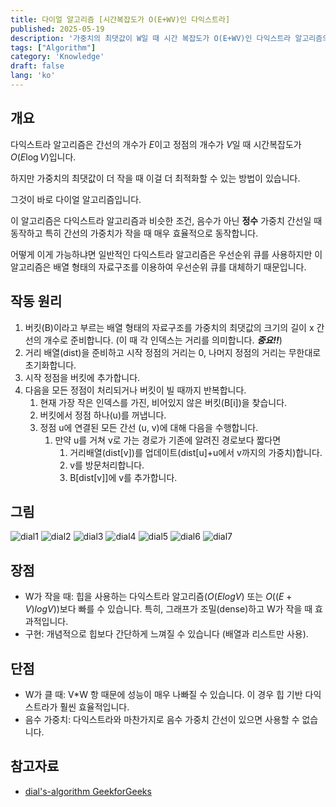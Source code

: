 ```yaml
---
title: 다이얼 알고리즘 [시간복잡도가 O(E+WV)인 다익스트라]
published: 2025-05-19
description: '가중치의 최댓값이 W일 때 시간 복잡도가 O(E+WV)인 다익스트라 알고리즘의 변형 알고리즘'
tags: ["Algorithm"]
category: 'Knowledge'
draft: false 
lang: 'ko'
---
```


## 개요

다익스트라 알고리즘은 간선의 개수가 $E$이고 정점의 개수가 $V$일 때 시간복잡도가 $O(E\log V)$입니다.

하지만 가중치의 최댓값이 더 작을 때 이걸 더 최적화할 수 있는 방법이 있습니다.

그것이 바로 다이얼 알고리즘입니다.

이 알고리즘은 다익스트라 알고리즘과 비슷한 조건, 음수가 아닌 **정수** 가중치 간선일 때 동작하고 특히 간선의 가중치가 작을 때 매우 효율적으로 동작합니다.

어떻게 이게 가능하냐면 일반적인 다익스트라 알고리즘은 우선순위 큐를 사용하지만 이 알고리즘은 배열 형태의 자료구조를 이용하여 우선순위 큐를 대체하기 때문입니다.

## 작동 원리

1. 버킷(B)이라고 부르는 배열 형태의 자료구조를 가중치의 최댓값의 크기의 길이 x 간선의 개수로 준비합니다. (이 때 각 인덱스는 거리를 의미합니다. ***중요!!***)
2. 거리 배열(dist)을 준비하고 시작 정점의 거리는 0, 나머지 정점의 거리는 무한대로 초기화합니다.
3. 시작 정점을 버킷에 추가합니다.
4. 다음을 모든 정점이 처리되거나 버킷이 빌 때까지 반복합니다.
   1. 현재 가장 작은 인덱스를 가진, 비어있지 않은 버킷(B[i])을 찾습니다.
   2. 버킷에서 정점 하나(u)를 꺼냅니다.
   3. 정점 u에 연결된 모든 간선 (u, v)에 대해 다음을 수행합니다.
      1. 만약 u를 거쳐 v로 가는 경로가 기존에 알려진 경로보다 짧다면
         1. 거리배열(dist[v])를 업데이트(dist[u]+u에서 v까지의 가중치)합니다.
         2. v를 방문처리합니다.
         3. B[dist[v]]에 v를 추가합니다.

## 그림

![dial1](./다이얼알고리즘1.jpg)
![dial2](./다이얼알고리즘2.jpg)
![dial3](./다이얼알고리즘3.jpg)
![dial4](./다이얼알고리즘4.jpg)
![dial5](./다이얼알고리즘5.jpg)
![dial6](./다이얼알고리즘6.jpg)
![dial7](./다이얼알고리즘7.jpg)

## 장점

- W가 작을 때: 힙을 사용하는 다익스트라 알고리즘($O(E log V)$ 또는 $O((E+V)log V)$)보다 빠를 수 있습니다. 특히, 그래프가 조밀(dense)하고 W가 작을 때 효과적입니다.
- 구현: 개념적으로 힙보다 간단하게 느껴질 수 있습니다 (배열과 리스트만 사용).

## 단점

- W가 클 때: V*W 항 때문에 성능이 매우 나빠질 수 있습니다. 이 경우 힙 기반 다익스트라가 훨씬 효율적입니다.
- 음수 가중치: 다익스트라와 마찬가지로 음수 가중치 간선이 있으면 사용할 수 없습니다.

## 참고자료

- [dial's-algorithm GeekforGeeks](https://www.geeksforgeeks.org/dials-algorithm-optimized-dijkstra-for-small-range-weights)
